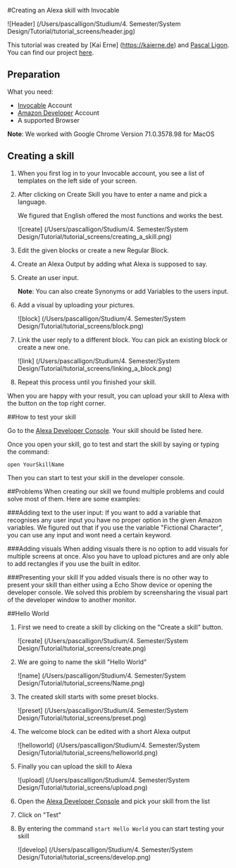 #Creating an Alexa skill with Invocable

![Header] (/Users/pascalligon/Studium/4. Semester/System Design/Tutorial/tutorial_screens/header.jpg)

This tutorial was created by [Kai Erne] (https://kaierne.de) and [Pascal Ligon](http://pascalligon.de).
You can find our project [here](https://app.invocable.com/shared/projects/53308675d06c3831b223a9ca99f10d43a1963705).
## Preparation

What you need:


* [Invocable](https://www.invocable.com/) Account  
* [Amazon Developer](https://developer.amazon.com/) Account  
* A supported Browser

**Note**: We worked with Google Chrome Version 71.0.3578.98 for MacOS

## Creating a skill

1.  When you first log in to your Invocable account, you see a list of templates on the left side of your screen. 

2. After clicking on Create Skill you have to enter a name and pick a language.

	We figured that English offered the most functions and works the best.
	
	![create] (/Users/pascalligon/Studium/4. Semester/System Design/Tutorial/tutorial_screens/creating_a_skill.png)

3. Edit the given blocks or create a new Regular Block.

4. Create an Alexa Output by adding what Alexa is supposed to say.

5. Create an user input.

	**Note**: You can also create Synonyms or add Variables to the users input.

6. Add a visual by uploading your pictures.
	
	![block] (/Users/pascalligon/Studium/4. Semester/System Design/Tutorial/tutorial_screens/block.png)

7. Link the user reply to a different block. You can pick an existing block or create a new one.
	
	![link] (/Users/pascalligon/Studium/4. Semester/System Design/Tutorial/tutorial_screens/linking_a_block.png)

8. Repeat this process until you finished your skill.

When you are happy with your result, you can upload your skill to Alexa with the button on the top right corner.

##How to test your skill

Go to the [Alexa Developer Console](https://developer.amazon.com/alexa/console/ask). Your skill should be listed here.

Once you open your skill, go to test and start the skill by saying or typing the command:

`open YourSkillName`

Then you can start to test your skill in the developer console.

##Problems
When creating our skill we found multiple problems and could solve most of them. Here are some examples:

###Adding text to the user input:
If you want to add a variable that recognises any user input you have no proper option in the given Amazon variables.
We figured out that if you use the variable "Fictional Character", you can use any input and wont need a certain keyword.

###Adding visuals
When adding visuals there is no option to add visuals for multiple screens at once. Also you have to upload pictures and are only able to add rectangles if you use the built in editor.

###Presenting your skill
If you added visuals there is no other way to present your skill than either using a Echo Show device or opening the developer console. We solved this problem by screensharing the visual part of the developer window to another monitor.


##Hello World

1. First we need to create a skill by clicking on the "Create a skill" button.  

	![create] (/Users/pascalligon/Studium/4. Semester/System Design/Tutorial/tutorial_screens/create.png)

2. We are going to name the skill "Hello World"

	![name] (/Users/pascalligon/Studium/4. Semester/System Design/Tutorial/tutorial_screens/Name.png)

3. The created skill starts with some preset blocks.

	![preset] (/Users/pascalligon/Studium/4. Semester/System Design/Tutorial/tutorial_screens/preset.png)

4. The welcome block can be edited with a short Alexa output

	![helloworld] (/Users/pascalligon/Studium/4. Semester/System Design/Tutorial/tutorial_screens/helloworld.png)
	
5. Finally you can upload the skill to Alexa
	
	![upload] (/Users/pascalligon/Studium/4. Semester/System Design/Tutorial/tutorial_screens/upload.png)
	
6. Open the [Alexa Developer Console](https://developer.amazon.com/alexa/console/ask) and pick your skill from the list

7. Click on "Test"

8. By entering the command `start Hello World` you can start testing your skill
	
	![develop] (/Users/pascalligon/Studium/4. Semester/System Design/Tutorial/tutorial_screens/develop.png)

